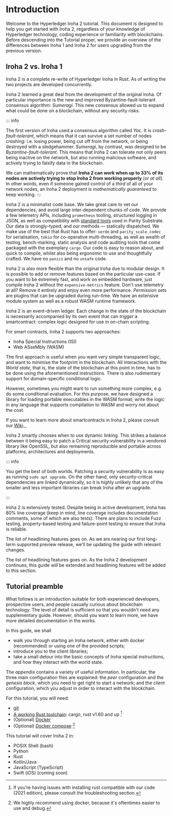 # Introduction

Welcome to the Hyperledger Iroha 2 tutorial. This document is designed to
help you get started with Iroha 2, regardless of your knowledge of
Hyperledger technology, coding experience or familiarity with blockchains.
Before descending into the Tutorial proper, we provide an overview of the
differences between Iroha 1 and Iroha 2 for users upgrading from the
previous version.

## Iroha 2 vs. Iroha 1

Iroha 2 is a complete re-write of Hyperledger Iroha in Rust. As of writing
the two projects are developed concurrently.

Iroha 2 learned a great deal from the development of the original Iroha. Of
particular importance is the new and improved Byzantine-fault-tolerant
consensus algorithm: _Sumeragi_. This new consensus allowed us to expand
what could be done on a blockchain, without any security risks.

::: info

The first version of Iroha used a consensus algorithm called _Yac_. It is
_crash-fault-tolerant_, which means that it can survive a set number of
nodes _crashing_: i.e. losing power, being cut off from the network, or
being destroyed with a sledgehammer. _Sumeragi_, by contrast, was designed
to be _Byzantine-fault-tolerant_. This means that Iroha 2 can tolerate not
only peers being inactive on the network, but also running malicious
software, and actively trying to falsify data in the blockchain.

We can mathematically prove that **Iroha 2 can work when up to 33% of its
nodes are actively trying to stop Iroha 2 from working properly** (_or at
all_). In other words, even if someone gained control of a _third_ of all
of your network nodes, an Iroha 2 deployment is _mathematically guaranteed_
to keep working. :::

Iroha 2 is a minimalist code base. We take great care to vet our
dependencies, and avoid large inter-dependent chunks of code. We provide a
few telemetry APIs, including `prometheus` tooling, structured logging in
JSON, as well as compatibility with
[standard tools](https://wiki.sora.org/sora-faq) used in Parity Substrate.
Our data is strongly-typed, and our methods — statically dispatched. We
make use of the best that Rust has to offer: `serde` and
`parity_scale_codec` for serialisation, `tokio` for co-operative
multi-threading, as well as wealth of testing, bench-marking, static
analysis and code auditing tools that come packaged with the exemplary
`cargo`. Our code is easy to reason about, and quick to compile, whilst
also being ergonomic to use and thoughtfully crafted. We have no `panics`
and no `unsafe` code.

Iroha 2 is also more flexible than the original Iroha due to modular
design. It is possible to add or remove features based on the particular
use-case. If you want to be extremely fast, and work on embedded hardware,
just compile Iroha 2 without the `expensive-metrics` feature. Don't use
telemetry at all? Remove it entirely and enjoy even more performance.
_Permission_ sets are plugins that can be upgraded during run-time. We have
an extensive module system as well as a robust WASM runtime framework.

Iroha 2 is an event-driven ledger. Each change in the state of the
blockchain is necessarily accompanied by its own event that can _trigger_ a
smartcontract: complex logic designed for use in on-chain scripting.

For smart contracts, Iroha 2 supports two approaches:

- Iroha Special Instructions (ISI)
- Web ASseMbly (WASM)

The first approach is useful when you want very simple transparent logic,
and want to minimise the footprint in the blockchain. All interactions with
the _World state_, that is, the state of the blockchain at this point in
time, has to be done using the aforementioned instructions. There is also
rudimentary support for domain-specific conditional logic.

However, sometimes you might want to run something more complex, e.g. do
some conditional evaluation. For this purpose, we have designed a library
for loading portable executables in the WASM format; write the logic in any
language that supports compilation to WASM and worry not about the cost.

If you want to learn more about smartcontracts in Iroha 2, please consult
our
[Wiki](https://wiki.hyperledger.org/display/iroha/Scripting+Languages+and+Runtimes+for+Iroha2+Smart+Contracts).\_

<!-- Long-term deployment of Iroha 2 networks was something that we considered very early in its development. There are **Iroha Special instructions**, that enact upgrades of the network into a consistent state. Iroha nodes can operate if other nodes in the network run different versions of the Iroha 2 binary. -->

Iroha 2 smartly chooses when to use dynamic linking. This strikes a balance
between it being easy to patch a Critical security vulnerability in a
vendored library like OpenSSL, but also remaining reproducible and portable
across platforms, architectures and deployments.

::: info

You get the best of both worlds. Patching a security vulnerability is as
easy as running `sudo apt upgrade`. On the other hand, only
security-critical dependencies are linked dynamically, so it is highly
unlikely that any of the smaller and less important libraries can break
Iroha after an upgrade.

:::

Iroha 2 is extensively tested. Despite being in active development, Iroha
has 80% line coverage (keep in mind, line coverage includes documentation
comments, some of which are also tests). There are plans to include Fuzz
testing, property-based testing and failure-point testing to ensure that
Iroha is reliable.

The list of headlining features goes on. As we are nearing our first
long-term supported preview release, we'll be updating the guide with
relevant changes.

The list of headlining features goes on. As the Iroha 2 development
continues, this guide will be extended and headlining features will be
added to this section.

## Tutorial preamble

What follows is an introduction suitable for both experienced developers,
prospective users, and people casually curious about blockchain technology.
The level of detail is sufficient so that you wouldn't need any
supplementary guide. However, should you want to learn more, we have more
detailed documentation in the works.

In this guide, we shall

- walk you through starting an Iroha network, either with docker
  (recommended) or using one of the provided scripts;
- introduce you to the client libraries;
- take a small detour into the basic concepts of Iroha special
  instructions, and how they interact with the world state.

The _appendix_ contains a variety of useful information. In particular, the
three main configuration files are explained: the _peer_ configuration and
the _genesis block_, which you need to get right to start a network; and
the _client_ configuration, which you adjust in order to interact with the
blockchain.

For this tutorial, you will need:

- [git](https://githowto.com/)
- [A working Rust toolchain](https://www.rust-lang.org/learn/get-started):
  cargo, rust v1.60 and up [^1]
- (Optional) [Docker](https://docs.docker.com/get-docker/)
- (Optional) [Docker compose](https://docs.docker.com/compose/) [^2]

[^1]:
    If you’re having issues with installing rust compatible with our code
    (2021 edition), please consult the troubleshooting section.

[^2]:
    We highly recommend using docker, because it's oftentimes easier to use
    and debug.

This tutorial will cover Iroha 2 in:

- POSIX Shell (bash)
- Python
- Rust
- Kotlin/Java
- JavaScript (TypeScript)
- Swift (iOS) (coming soon)
